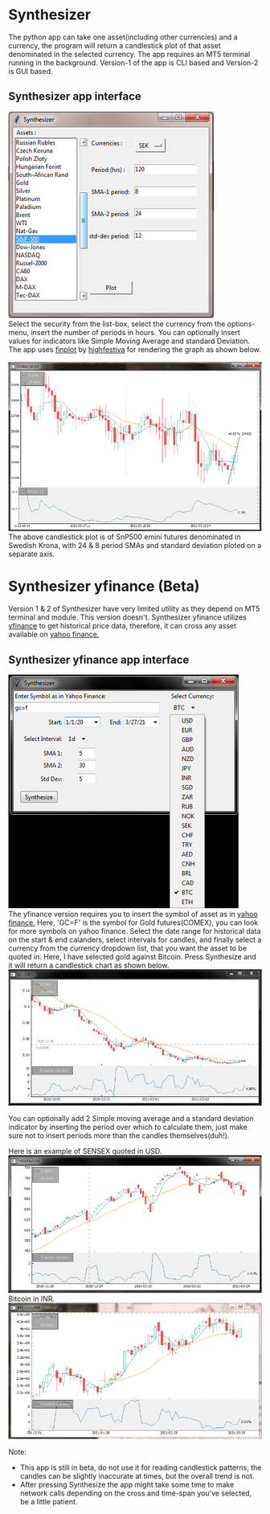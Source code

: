 # Synthesizer
The python app can take one asset(including other currencies) and a currency, the program will return a candlestick
plot of that asset denominated in the selected currency. The app requires an MT5 terminal running in the background.
Version-1 of the app is CLI based and Version-2 is GUI based.

## Synthesizer app interface
<img src='snippets/Interface.PNG'>
<br>
Select the security from the list-box, select the currency from the options-menu, insert the number of periods in hours.
You can optionally insert values for indicators like Simple Moving Average and standard Deviation.
<br>
The app uses <a href='https://github.com/highfestiva/finplot.git'>finplot</a> by <a href='https://github.com/highfestiva'>highfestiva</a>
for rendering the graph as shown below.
<br>
<br>
<img src='snippets/SnP 500 SEK.PNG'>
<br>
The above candlestick plot is of SnP500 emini futures denominated in Swedish Krona, with 24 & 8 period SMAs and standard deviation ploted
on a separate axis.

# Synthesizer yfinance (Beta)
Version 1 & 2 of Synthesizer have very limited utility as they depend on MT5 terminal and module. This version doesn't.
Synthesizer yfinance utilizes <a href='https://github.com/ranaroussi/yfinance.git'>yfinance</a> to get historical price data,
therefore, it can cross any asset available on <a href='https://finance.yahoo.com'>yahoo finance.</a>
<br>

## Synthesizer yfinance app interface
<img src='snippets/Synthesizer y-finance layout.png'>
<br>
The yfinance version requires you to insert the symbol of asset as in <a href='https://finance.yahoo.com'>yahoo finance.</a>
Here, 'GC=F' is the symbol for Gold futures(COMEX), you can look for more symbols on yahoo finance. Select the date range for 
historical data on the start & end calanders, select intervals for candles, and finally select a currency from the currency
dropdown list, that you want the asset to be quoted in. Here, I have selected gold against Bitcoin. Press Synthesize and it
will return a candlestick chart as shown below.
<img src='snippets/gold-BTC synth.PNG'>

You can optionally add 2 Simple moving average and a standard deviation indicator by inserting the period over which to calculate them,
just make sure not to insert periods more than the candles themselves(duh!).

Here is an example of SENSEX quoted in USD.
<img src='snippets/Sensex-USD.PNG'>
<br>
Bitcoin in INR.
<img src='snippets/BTCINR.png'>

Note:
  - This app is still in beta, do not use it for reading candlestick patterns, the candles can be slightly inaccurate at times, but the overall trend is not.
  - After pressing Synthesize the app might take some time to make network calls depending on the cross and time-span you've selected, be a little patient.
